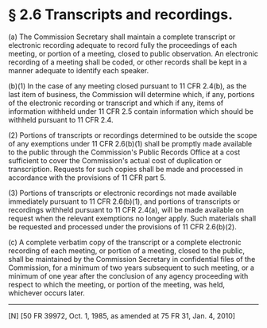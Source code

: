 # § 2.6   Transcripts and recordings.

(a) The Commission Secretary shall maintain a complete transcript or electronic recording adequate to record fully the proceedings of each meeting, or portion of a meeting, closed to public observation. An electronic recording of a meeting shall be coded, or other records shall be kept in a manner adequate to identify each speaker.


(b)(1) In the case of any meeting closed pursuant to 11 CFR 2.4(b), as the last item of business, the Commission will determine which, if any, portions of the electronic recording or transcript and which if any, items of information withheld under 11 CFR 2.5 contain information which should be withheld pursuant to 11 CFR 2.4.


(2) Portions of transcripts or recordings determined to be outside the scope of any exemptions under 11 CFR 2.6(b)(1) shall be promptly made available to the public through the Commission's Public Records Office at a cost sufficient to cover the Commission's actual cost of duplication or transcription. Requests for such copies shall be made and processed in accordance with the provisions of 11 CFR part 5.


(3) Portions of transcripts or electronic recordings not made available immediately pursuant to 11 CFR 2.6(b)(1), and portions of transcripts or recordings withheld pursuant to 11 CFR 2.4(a), will be made available on request when the relevant exemptions no longer apply. Such materials shall be requested and processed under the provisions of 11 CFR 2.6(b)(2).


(c) A complete verbatim copy of the transcript or a complete electronic recording of each meeting, or portion of a meeting, closed to the public, shall be maintained by the Commission Secretary in confidential files of the Commission, for a minimum of two years subsequent to such meeting, or a minimum of one year after the conclusion of any agency proceeding with respect to which the meeting, or portion of the meeting, was held, whichever occurs later.



---

[N] [50 FR 39972, Oct. 1, 1985, as amended at 75 FR 31, Jan. 4, 2010]




